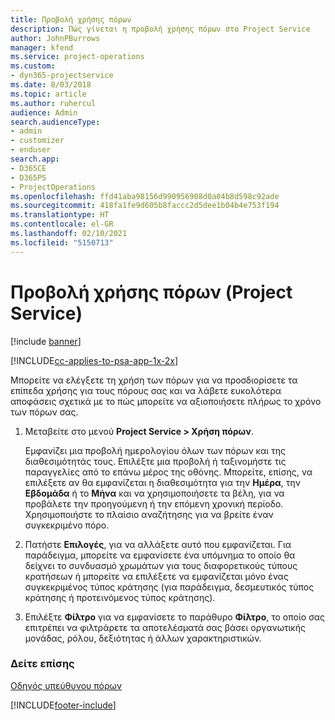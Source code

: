 ```yaml
---
title: Προβολή χρήσης πόρων
description: Πώς γίνεται η προβολή χρήσης πόρων στο Project Service
author: JohnPBurrows
manager: kfend
ms.service: project-operations
ms.custom:
- dyn365-projectservice
ms.date: 8/03/2018
ms.topic: article
ms.author: ruhercul
audience: Admin
search.audienceType:
- admin
- customizer
- enduser
search.app:
- D365CE
- D365PS
- ProjectOperations
ms.openlocfilehash: ffd41aba98156d990956908d0a04b8d598c92ade
ms.sourcegitcommit: 418fa1fe9d605b8faccc2d5dee1b04b4e753f194
ms.translationtype: HT
ms.contentlocale: el-GR
ms.lasthandoff: 02/10/2021
ms.locfileid: "5150713"
---
```

# <a name="view-resource-utilization-project-service"></a>Προβολή χρήσης πόρων (Project Service)

[!include [banner](../includes/psa-now-project-operations.md)]

[!INCLUDE[cc-applies-to-psa-app-1x-2x](../includes/cc-applies-to-psa-app-1x-2x.md)]

Μπορείτε να ελέγξετε τη χρήση των πόρων για να προσδιορίσετε τα επίπεδα χρήσης για τους πόρους σας και να λάβετε ευκολότερα αποφάσεις σχετικά με το πώς μπορείτε να αξιοποιήσετε πλήρως το χρόνο των πόρων σας.  
  
1. Μεταβείτε στο μενού **Project Service > Χρήση πόρων**. 

     Εμφανίζει μια προβολή ημερολογίου όλων των πόρων και της διαθεσιμότητάς τους. Επιλέξτε μια προβολή ή ταξινομήστε τις παραγγελίες από το επάνω μέρος της οθόνης. Μπορείτε, επίσης, να επιλέξετε αν θα εμφανίζεται η διαθεσιμότητα για την **Ημέρα**, την **Εβδομάδα** ή το **Μήνα** και να χρησιμοποιήσετε τα βέλη, για να προβάλετε την προηγούμενη ή την επόμενη χρονική περίοδο. Χρησιμοποιήστε το πλαίσιο αναζήτησης για να βρείτε έναν συγκεκριμένο πόρο.      
  
2. Πατήστε **Επιλογές**, για να αλλάξετε αυτό που εμφανίζεται. Για παράδειγμα, μπορείτε να εμφανίσετε ένα υπόμνημα το οποίο θα δείχνει το συνδυασμό χρωμάτων για τους διαφορετικούς τύπους κρατήσεων ή μπορείτε να επιλέξετε να εμφανίζεται μόνο ένας συγκεκριμένος τύπος κράτησης (για παράδειγμα, δεσμευτικός τύπος κράτησης ή προτεινόμενος τύπος κράτησης).  

3. Επιλέξτε **Φίλτρο** για να εμφανίσετε το παράθυρο **Φίλτρο**, το οποίο σας επιτρέπει να φιλτράρετε τα αποτελέσματά σας βάσει οργανωτικής μονάδας, ρόλου, δεξιότητας ή άλλων χαρακτηριστικών.  
  
### <a name="see-also"></a>Δείτε επίσης  
 [Οδηγός υπεύθυνου πόρων](../psa/resource-manager-guide.md)


[!INCLUDE[footer-include](../includes/footer-banner.md)]